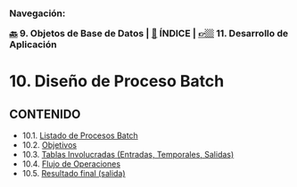 <h3>Navegación:<br>

[🔙](../9/9.md) 9. Objetos de Base de Datos | [📜](../README.md) ÍNDICE | [👉🏼](../11/11.md) 11. Desarrollo de Aplicación

# 10. Diseño de Proceso Batch

## CONTENIDO
- 10.1. [Listado de Procesos Batch](10.1/10.1.md)
- 10.2. [Objetivos](10.2/10.2.md)
- 10.3. [Tablas Involucradas (Entradas, Temporales, Salidas)](10.3/10.3.md)
- 10.4. [Flujo de Operaciones](10.4/10.4.md)
- 10.5. [Resultado final (salida)](10.4/10.4.md)